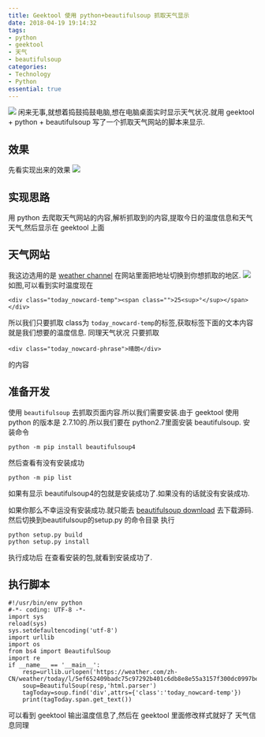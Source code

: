 ```yaml
---
title: Geektool 使用 python+beautifulsoup 抓取天气显示
date: 2018-04-19 19:14:32
tags:
- python
- geektool
- 天气
- beautifulsoup
categories:
- Technology
- Python
essential: true
---
```

<img src="https://raw.githubusercontent.com/lovexinforever/blog_back_up/master/photos/2018-4-19_%E6%B1%BD%E8%BD%A6.jpeg" />
闲来无事,就想着捣鼓捣鼓电脑,想在电脑桌面实时显示天气状况.就用 geektool + python + beautifulsoup 写了一个抓取天气网站的脚本来显示.
<!--more-->

效果
----------
先看实现出来的效果
<img src="https://raw.githubusercontent.com/lovexinforever/blog_back_up/master/blog_photos/QQ20180420-091325%402x.png" class="full-image">

实现思路
----------
用 python 去爬取天气网站的内容,解析抓取到的内容,提取今日的温度信息和天气天气,然后显示在 geektool 上面

天气网站
----------
我这边选用的是 <a href="https://weather.com/">weather channel</a>
在网站里面把地址切换到你想抓取的地区.
<img src="https://raw.githubusercontent.com/lovexinforever/blog_back_up/master/blog_photos/QQ20180420-095735%402x.png" class="full-image">
如图,可以看到实时温度现在
```
<div class="today_nowcard-temp"><span class="">25<sup>°</sup></span></div>
```
所以我们只要抓取 class为 `today_nowcard-temp`的标签,获取标签下面的文本内容 就是我们想要的温度信息.
同理天气状况  只要抓取
```
<div class="today_nowcard-phrase">晴朗</div>
```
的内容

准备开发
----------
使用  `beautifulsoup` 去抓取页面内容.所以我们需要安装.由于 geektool 使用python 的版本是 2.7.10的.所以我们要在 python2.7里面安装 beautifulsoup.
安装命令
```
python -m pip install beautifulsoup4
```
然后查看有没有安装成功
```
python -m pip list
```
如果有显示 beautifulsoup4的包就是安装成功了.如果没有的话就没有安装成功.

如果你那么不幸运没有安装成功.就只能去 <a href="https://www.crummy.com/software/BeautifulSoup/bs4/download/4.0/"> beautifulsoup download</a> 去下载源码.
然后切换到beautifulsoup的setup.py 的命令目录
执行
```
python setup.py build
python setup.py install
```
执行成功后
在查看安装的包,就看到安装成功了.

执行脚本
----------
```
#!/usr/bin/env python
#-*- coding: UTF-8 -*-  
import sys
reload(sys)
sys.setdefaultencoding('utf-8')
import urllib
import os
from bs4 import BeautifulSoup
import re
if __name__ == '__main__':
	resp=urllib.urlopen('https://weather.com/zh-CN/weather/today/l/5ef652409badc75c97292b401c6db8e8e55a3157f300dc0997bea96343e4a20a')
	soup=BeautifulSoup(resp,'html.parser')
	tagToday=soup.find('div',attrs={'class':'today_nowcard-temp'})
	print(tagToday.span.get_text())
```
可以看到 geektool 输出温度信息了,然后在 geektool 里面修改样式就好了
天气信息同理

